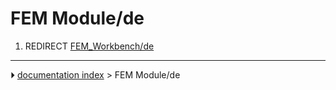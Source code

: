 # FEM Module/de
1.  REDIRECT [FEM_Workbench/de](FEM_Workbench/de.md)



---
⏵ [documentation index](../README.md) > FEM Module/de
